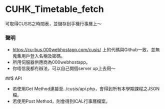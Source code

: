 # CUHK_Timetable_fetch
可取得CUSIS之時間表，並儲存到手機行事曆上～

### 聲明
* https://cu-bus.000webhostapp.com/cusis/ 上的代碼與Github一致，並無蒐集用戶登入名稱及密碼。
* 所用伺服器供應商為000webhostapp。
* 你唔信我都冇辦法，可以自己開個server up上去用～

##$ API
* 若使用Get Method連接至../cusis/api.php，會得到所有本學期課程之JSON檔。
* 若使用Post Method，則會得到ICAL行事曆檔案。
